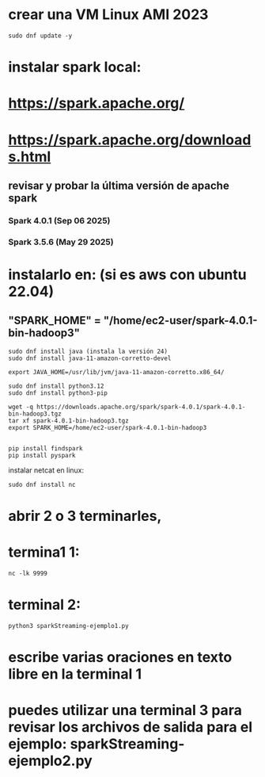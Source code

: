 # crear una VM Linux AMI 2023

    sudo dnf update -y

# instalar spark local:
# https://spark.apache.org/
# https://spark.apache.org/downloads.html
## revisar y probar la última versión de apache spark 
### Spark 4.0.1 (Sep 06 2025)
### Spark 3.5.6 (May 29 2025)
# instalarlo en: (si es aws con ubuntu 22.04)
## "SPARK_HOME" = "/home/ec2-user/spark-4.0.1-bin-hadoop3"

    sudo dnf install java (instala la versión 24)
    sudo dnf install java-11-amazon-corretto-devel

    export JAVA_HOME=/usr/lib/jvm/java-11-amazon-corretto.x86_64/

    sudo dnf install python3.12
    sudo dnf install python3-pip

    wget -q https://downloads.apache.org/spark/spark-4.0.1/spark-4.0.1-bin-hadoop3.tgz
    tar xf spark-4.0.1-bin-hadoop3.tgz
    export SPARK_HOME=/home/ec2-user/spark-4.0.1-bin-hadoop3
        

    pip install findspark
    pip install pyspark

instalar netcat en linux:

    sudo dnf install nc

# abrir 2 o 3 terminarles, 
# termina1 1:

    nc -lk 9999

# terminal 2:

    python3 sparkStreaming-ejemplo1.py

# escribe varias oraciones en texto libre en la terminal 1

# puedes utilizar una terminal 3 para revisar los archivos de salida para el ejemplo: sparkStreaming-ejemplo2.py






